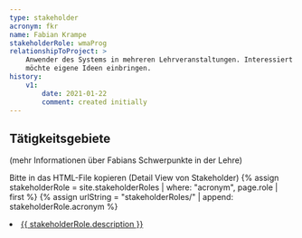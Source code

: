 ```yaml
---
type: stakeholder
acronym: fkr
name: Fabian Krampe
stakeholderRole: wmaProg
relationshipToProject: >
    Anwender des Systems in mehreren Lehrveranstaltungen. Interessiert an sinnvoller Weiterentwicklung, 
    möchte eigene Ideen einbringen. 
history:
    v1:
        date: 2021-01-22
        comment: created initially
---
```


## Tätigkeitsgebiete 

(mehr Informationen über Fabians Schwerpunkte in der Lehre)


Bitte in das HTML-File kopieren (Detail View von Stakeholder)
{% assign stakeholderRole = site.stakeholderRoles | where: "acronym", page.role | first %}
{% assign urlString = "stakeholderRoles/" | append: stakeholderRole.acronym %}
<li ><a href="{{ site.url }}{{ urlString | relative_url }}">{{ stakeholderRole.description }}</a></li>